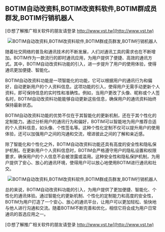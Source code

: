 ## **BOTIM自动改资料,BOTIM改资料软件,BOTIM群成员群发,BOTIM行销机器人**

[😍想了解推广相关软件的朋友请登录 http://www.vst.tw](http://www.vst.tw)

 <center><img src="https://vst.tw/MP4/tuiguang/png/3.png" alt="BOTIM自动改资料,BOTIM改资料软件,BOTIM群成员群发,BOTIM行销机器人"></center>

随着社交网络的普及和通讯技术的不断发展，人们对通讯工具的需求也在不断增加。BOTIM作为一款流行的即时通讯应用，为用户提供了便捷、高效的通讯方式。其中，BOTIM自动改资料功能的引入，进一步提升了用户的使用体验，使得通讯更加便捷、智能化。

BOTIM自动改资料功能是一项智能化的功能，它可以根据用户的通讯行为和偏好，自动更新用户的个人资料信息。这项功能的引入，使得用户无需手动更新个人资料，即可保持信息的实时性和准确性。例如，当用户更改了头像、昵称或个人签名时，BOTIM自动改资料功能能够自动更新这些信息，确保用户的通讯资料始终保持最新状态。

BOTIM自动改资料功能的优势不仅在于其智能化的更新机制，还在于其个性化的定制能力。通过分析用户的通讯行为和偏好，BOTIM可以智能地为用户推荐合适的个人资料信息，如头像、个性签名等。这种个性化定制不仅可以提升用户的使用体验，还可以加强用户之间的沟通和交流，增进彼此之间的了解和亲近感。

除了智能化和个性化之外，BOTIM自动改资料功能还具有高度的安全性和隐私保护机制。在更新用户个人资料信息时，BOTIM会严格遵守用户的隐私设置和权限要求，确保用户的个人信息不会被泄露或滥用。这种安全性和隐私保护机制，为用户提供了安心、放心的通讯环境，使得用户可以放心地使用BOTIM进行通讯和社交。

 <center><img src="https://vst.tw/MP4/tuiguang/png/3.png" alt="BOTIM自动改资料,BOTIM改资料软件,BOTIM群成员群发,BOTIM行销机器人"></center>

总的来说，BOTIM自动改资料功能的引入，为用户提供了更加便捷、智能化、个性化的通讯体验。通过智能化的更新机制、个性化的定制能力和高度的安全性，BOTIM为用户打造了一个安心、放心的通讯平台，让用户可以更加轻松、愉快地与他人进行沟通和交流。随着BOTIM不断完善和优化，相信它将会成为用户日常通讯的首选应用之一。

[😍想了解推广相关软件的朋友请登录 http://www.vst.tw](http://www.vst.tw)



